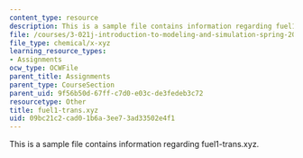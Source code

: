 ```yaml
---
content_type: resource
description: This is a sample file contains information regarding fuel1-trans.xyz.
file: /courses/3-021j-introduction-to-modeling-and-simulation-spring-2012/09bc21c2cad01b6a3ee73ad33502e4f1_fuel1-trans.xyz
file_type: chemical/x-xyz
learning_resource_types:
- Assignments
ocw_type: OCWFile
parent_title: Assignments
parent_type: CourseSection
parent_uid: 9f56b50d-67ff-c7d0-e03c-de3fedeb3c72
resourcetype: Other
title: fuel1-trans.xyz
uid: 09bc21c2-cad0-1b6a-3ee7-3ad33502e4f1
---
```

This is a sample file contains information regarding fuel1-trans.xyz.